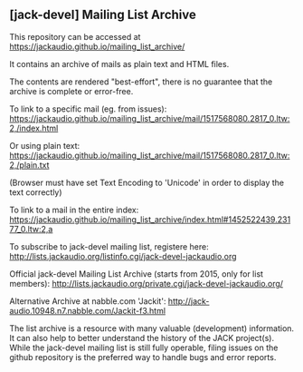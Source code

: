 ## [jack-devel] Mailing List Archive

This repository can be accessed at https://jackaudio.github.io/mailing_list_archive/

It contains an archive of mails as plain text and HTML files.

The contents are rendered "best-effort", there is no guarantee that the archive is complete or error-free.

To link to a specific mail (eg. from issues):
https://jackaudio.github.io/mailing_list_archive/mail/1517568080.2817_0.ltw:2,/index.html

Or using plain text:
https://jackaudio.github.io/mailing_list_archive/mail/1517568080.2817_0.ltw:2,/plain.txt

(Browser must have set Text Encoding to 'Unicode' in order to display the text correctly)

To link to a mail in the entire index:
https://jackaudio.github.io/mailing_list_archive/index.html#1452522439.23177_0.ltw:2,a

To subscribe to jack-devel mailing list, registere here:
http://lists.jackaudio.org/listinfo.cgi/jack-devel-jackaudio.org

Official jack-devel Mailing List Archive (starts from 2015, only for list members):
http://lists.jackaudio.org/private.cgi/jack-devel-jackaudio.org/

Alternative Archive at nabble.com 'Jackit':
http://jack-audio.10948.n7.nabble.com/Jackit-f3.html

The list archive is a resource with many valuable (development) information.
It can also help to better understand the history of the JACK project(s).
While the jack-devel mailing list is still fully operable, filing issues on the github repository is the preferred way to handle bugs and error reports.
